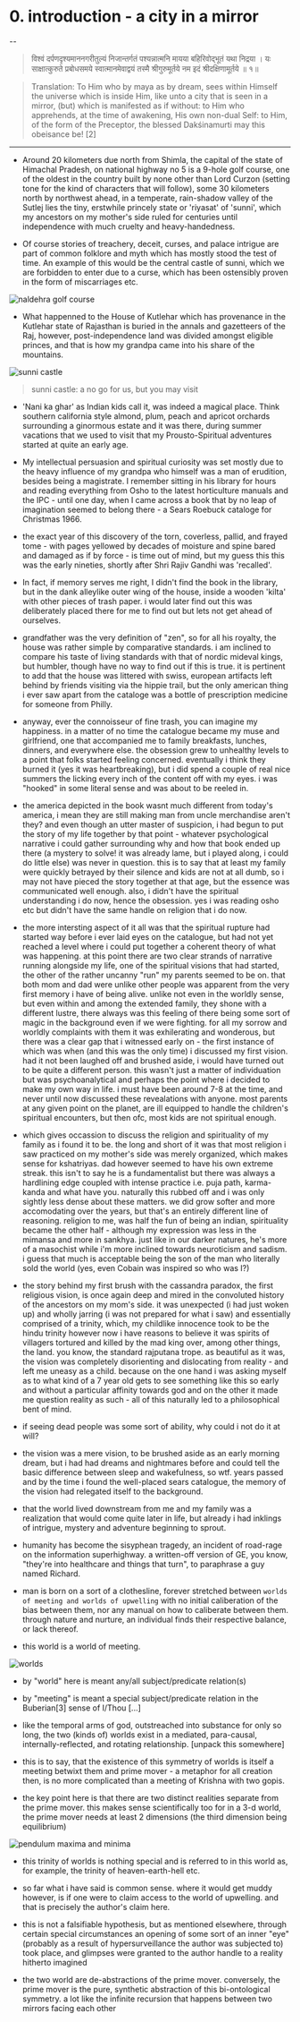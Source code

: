 # 0. introduction - a city in a mirror

--

> विश्वं दर्पणदृश्यमाननगरीतुल्यं निजान्तर्गतं
  पश्यन्नात्मनि मायया बहिरिवोद्भूतं यथा निद्रया ।
  यः साक्षात्कुरुते प्रबोधसमये स्वात्मानमेवाद्वयं
  तस्मै श्रीगुरुमूर्तये नम इदं श्रीदक्षिणामूर्तये ॥ १॥
  
>  Translation: To Him who by maya as by dream, sees within Himself the universe which is inside Him, like unto a city that is seen in a mirror, (but) which is manifested as if without: to Him who apprehends, at the time of awakening, His own non-dual Self: to Him, of the form of the Preceptor, the blessed Dakśinamurti may this obeisance be! [2]


---


- Around 20 kilometers due north from Shimla, the capital of the state of Himachal Pradesh, on national highway no 5 is a 9-hole golf course, one of the oldest in the country built by none other than Lord Curzon (setting tone for the kind of characters that will follow), some 30 kilometers north by northwest ahead, in a temperate, rain-shadow valley of the Sutlej lies the tiny, erstwhile princely state or 'riyasat' of 'sunni', which my ancestors on my mother's side ruled for centuries until independence with much cruelty and heavy-handedness. 

- Of course stories of treachery, deceit, curses, and palace intrigue are part of common folklore and myth which has mostly stood the test of time. An example of this would be the central castle of sunni, which we are forbidden to enter due to a curse, which has been ostensibly proven in the form of miscarriages etc. 
  
![naldehra golf course](../../../../../attachments/2023-11-06-14-10-25.png)

- What happenned to the House of Kutlehar which has provenance in the Kutlehar state of Rajasthan is buried in the annals and gazetteers of the Raj, however, post-independence land was divided amongst eligible princes, and that is how my grandpa came into his share of the mountains.  

![sunni castle](image-2.png)
> sunni castle: a no go for us, but you may visit

- 'Nani ka ghar' as Indian kids call it, was indeed a magical place. Think southern california style almond, plum, peach and apricot orchards surrounding a ginormous estate and it was there, during summer vacations that we used to visit that my Prousto-Spiritual adventures started at quite an early age.

- My intellectual persuasion and spiritual curiosity was set mostly due to the heavy influence of my grandpa who himself was a man of erudition, besides being a magistrate. I remember sitting in his library for hours and reading everything from Osho to the latest horticulture manuals and the IPC - until one day, when I came across a book that by no leap of imagination seemed to belong there - a Sears Roebuck cataloge for Christmas 1966. 

- the exact year of this discovery of the torn, coverless, pallid, and frayed tome - with pages yellowed by decades of moisture and spine bared and damaged as if by force - is time out of mind, but my guess this this was the early nineties, shortly after Shri Rajiv Gandhi was 'recalled'. 

- In fact, if memory serves me right, I didn't find the book in the library, but in the dank alleylike outer wing of the house, inside a wooden 'kilta' with other pieces of trash paper. i would later find out this was deliberately placed there for me to find out but lets not get ahead of ourselves.

- grandfather was the very definition of "zen", so for all his royalty, the house was rather simple by comparative standards. i am inclined to compare his taste of living standards with that of nordic mideval kings, but humbler, though have no way to find out if this is true. it is pertinent to add that the house was littered with swiss, european artifacts left behind by friends visiting via the hippie trail, but the only american thing i ever saw apart from the cataloge was a bottle of prescription medicine for someone from Philly. 

- anyway, ever the connoisseur of fine trash, you can imagine my happiness. in a matter of no time the catalogue became my muse and girlfriend, one that accompanied me to family breakfasts, lunches, dinners, and everywhere else. the obsession grew to unhealthy levels to a point that folks started feeling concerned. eventually i think they burned it (yes it was heartbreaking), but i did spend a couple of real nice summers the licking every inch of the content off with my eyes. i was "hooked" in some literal sense and was about to be reeled in.

- the america depicted in the book wasnt much different from today's america, i mean they are still making man from uncle merchandise aren't they? and even though an utter master of suspicion, i had begun to put the story of my life together by that point - whatever psychological narrative i could gather surrounding why and how that book ended up there (a mystery to solve! it was already lame, but i played along, i could do little else) was never in question. this is to say that at least my family were quickly betrayed by their silence and kids are not at all dumb, so i may not have pieced the story together at that age, but the essence was communicated well enough. also, i didn't have the spiritual understanding i do now, hence the obsession. yes i was reading osho etc but didn't have the same handle on religion that i do now.


- the more intersting aspect of it all was that the spiritual rupture had started way before i ever laid eyes on the catalogue, but had not yet reached a level where i could put together a coherent theory of what was happening. at this point there are two clear strands of narrative running alongside my life, one of the spiritual visions that had started, the other of the rather uncanny "run" my parents seemed to be on. that both mom and dad were unlike other people was apparent from the very first memory i have of being alive. unlike not even in the worldly sense, but even within and among the extended family, they shone with a different lustre, there always was this feeling of there being some sort of magic in the background even if we were fighting. for all my sorrow and worldly complaints with them it was exhilerating and wonderous, but there was a clear gap that i witnessed early on - the first instance of which was when (and this was the only time) i discussed my first vision. had it not been laughed off and brushed aside, i would have turned out to be quite a different person. this wasn't just a matter of individuation but was psychoanalytical and perhaps the point where i decided to make my own way in life. i must have been around 7-8 at the time, and never until now discussed these revealations with anyone. most parents at any given point on the planet, are ill equipped to handle the children's spiritual encounters, but then ofc, most kids are not spiritual enough.


- which gives occassion to discuss the religion and spirituality of my family as i found it to be. the long and short of it was that most religion i saw practiced on my mother's side was merely organized, which makes sense for kshatriyas. dad however seemed to have his own extreme streak. this isn't to say he is a fundamentalist but there was always a hardlining edge coupled with intense practice i.e. puja path, karma-kanda and what have you. naturally this rubbed off and i was only sightly less dense about these matters. we did grow softer and more accomodating over the years, but that's an entirely different line of reasoning. religion to me, was half the fun of being an indian, spirituality became the other half - although my expression was less in the mimansa and more in sankhya. just like in our darker natures, he's more of a masochist while i'm more inclined towards neuroticism and sadism. i guess that much is acceptable being the son of the man who literally sold the world (yes, even Cobain was inspired so who was I?)


- the story behind my first brush with the cassandra paradox, the first religious vision, is once again deep and mired in the convoluted history of the ancestors on my mom's side. it was unexpected (i had just woken up) and wholly jarring (i was not prepared for what i saw) and essentially comprised of a trinity, which, my childlike innocence took to be the hindu trinity however now i have reasons to believe it was spirits of villagers tortured and killed by the mad king over, among other things, the land. you know, the standard rajputana trope. as beautiful as it was, the vision was completely disorienting and dislocating from reality - and left me uneasy as a child. because on the one hand i was asking myself as to what kind of a 7 year old gets to see something like this so early and without a particular affinity towards god and on the other it made me question reality as such - all of this naturally led to a philosophical bent of mind.



- if seeing dead people was some sort of ability, why could i not do it at will? 


- the vision was a mere vision, to be brushed aside as an early morning dream, but i had had dreams and nightmares before and could tell the basic difference between sleep and wakefulness, so wtf. years passed and by the time i found the well-placed sears catalogue, the memory of the vision had relegated itself to the background.


- that the world lived downstream from me and my family was a realization that would come quite later in life, but already i had inklings of intrigue, mystery and adventure beginning to sprout.


- humanity has become the sisyphean tragedy, an incident of road-rage on the information superhighway. a written-off version of GE, you know, "they're into healthcare and things that turn", to paraphrase a guy named Richard.


- man is born on a sort of a clothesline, forever stretched between `worlds of meeting and worlds of upwelling` with no initial caliberation of the bias between them, nor any manual on how to caliberate between them. through nature and nurture, an individual finds their respective balance, or lack thereof.


- this world is a world of meeting.


![worlds](image.png)

- by "world" here is meant any/all subject/predicate relation(s)

- by "meeting" is meant a special subject/predicate relation in the Buberian[3] sense of I/Thou [...]

- like the temporal arms of god, outstreached into substance for only so long, the two (kinds of) worlds exist in a mediated, para-causal, internally-reflected, and rotating relationship. [unpack this somewhere]

- this is to say, that the existence of this symmetry of worlds is itself a meeting betwixt them and prime mover - a metaphor for all creation then, is no more complicated than a meeting of Krishna with two gopis.

- the key point here is that there are two distinct realities separate from the prime mover. this makes sense scientifically too for in a 3-d world, the prime mover needs at least 2 dimensions (the third dimension being equilibrium)

![pendulum maxima and minima](image-1.png)

- this trinity of worlds is nothing special and is referred to in this world as, for example, the trinity of heaven-earth-hell etc.

- so far what i have said is common sense. where it would get muddy however, is if one were to claim access to the world of upwelling. and that is precisely the author's claim here.

- this is not a falsifiable hypothesis, but as mentioned elsewhere, through certain special circumstances an opening of some sort of an inner "eye" (probably as a result of hypersurveillance the author was subjected to) took place, and glimpses were granted to the author handle to a reality hitherto imagined


- the two world are de-abstractions of the prime mover. conversely, the prime mover is the pure, synthetic abstraction of this bi-ontological symmetry. a lot like the infinite recursion that happens between two mirrors facing each other